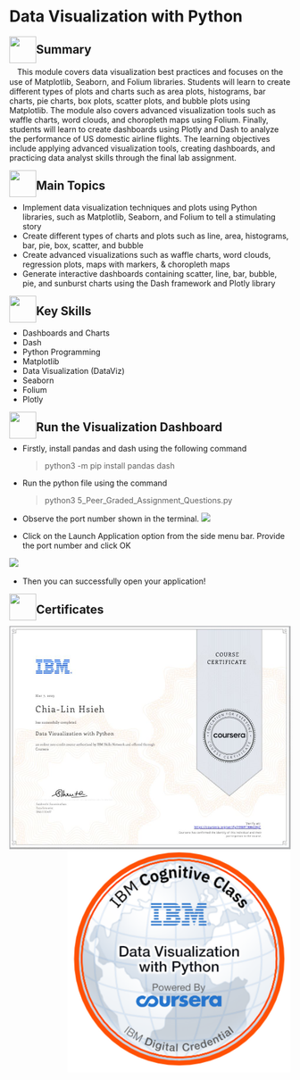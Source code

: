 # Data Visualization with Python


<a href="url"><img src="https://user-images.githubusercontent.com/93101704/223903588-fd196e4b-c840-495a-9207-b79ca5874349.png" align="left" height="48" width="48" ></a>
## Summary
 　This module covers data visualization best practices and focuses on the use of Matplotlib, Seaborn, and Folium libraries. Students will learn to create different types of plots and charts such as area plots, histograms, bar charts, pie charts, box plots, scatter plots, and bubble plots using Matplotlib. The module also covers advanced visualization tools such as waffle charts, word clouds, and choropleth maps using Folium. Finally, students will learn to create dashboards using Plotly and Dash to analyze the performance of US domestic airline flights. The learning objectives include applying advanced visualization tools, creating dashboards, and practicing data analyst skills through the final lab assignment.

<a href="url"><img src="https://user-images.githubusercontent.com/93101704/222638742-f320726e-c9e3-4d19-a293-73edda6c7932.png" align="left" height="48" width="48" ></a>
##  Main Topics 
  * Implement data visualization techniques and plots using Python libraries, such as Matplotlib, Seaborn, and Folium to tell a stimulating story
  * Create different types of charts and plots such as line, area, histograms, bar, pie, box, scatter, and bubble
  * Create advanced visualizations such as waffle charts, word clouds, regression plots, maps with markers, & choropleth maps
  * Generate interactive dashboards containing scatter, line, bar, bubble, pie, and sunburst charts using the Dash framework and Plotly library

 <a href="url"><img src="https://user-images.githubusercontent.com/93101704/222638910-af998087-8417-4102-be5b-6cf3c0945f51.png" align="left" height="48" width="48" ></a>
##  Key Skills 
  * Dashboards and Charts
  * Dash
  * Python Programming
  * Matplotlib
  * Data Visualization (DataViz)
  * Seaborn
  * Folium
  * Plotly


<a href="url"><img src="https://user-images.githubusercontent.com/93101704/224267405-09fe2377-551f-4ae0-87b7-d35339b77aaa.png" align="left" height="48" width="48" ></a>
## Run the Visualization Dashboard

 - Firstly, install pandas and dash using the following command
      > python3 -m pip install pandas dash
 - Run the python file using the command
      > python3 5_Peer_Graded_Assignment_Questions.py
- Observe the port number shown in the terminal.
![](https://cf-courses-data.s3.us.cloud-object-storage.appdomain.cloud/IBMDeveloperSkillsNetwork-DV0101EN-SkillsNetwork/labs/Module%205/images/port.png )

- Click on the Launch Application option from the side menu bar. Provide the port number and click OK

![](https://cf-courses-data.s3.us.cloud-object-storage.appdomain.cloud/IBMDeveloperSkillsNetwork-DV0101EN-SkillsNetwork/labs/Module%205/images/launch_application_new.PNG)

- Then you can successfully open your application!


<a href="url"><img src="https://user-images.githubusercontent.com/93101704/222639172-776dc817-d4a7-438b-bc7b-3b29c5d61f3a.png" align="left" height="48" width="48" ></a>   
 ##  Certificates 

  <a href="https://www.coursera.org/account/accomplishments/certificate/Y9WPTRH43XJZ"><img src="https://github.com/ChiaLinz/IBM_Data_Science_Professional_Certificate/blob/main/08.%20%20Data%20Visualization%20with%20Python/IBM%20Certificate%2008%20Data%20Visualization%20with%20Python.JPG" align="left" height="400" ></a>
  
   <a href="https://www.credly.com/badges/4a2291c2-a269-4eda-a408-551f8b9ed400/public_url"><img src="https://github.com/ChiaLinz/IBM_Data_Science_Professional_Certificate/blob/main/08.%20%20Data%20Visualization%20with%20Python/IBM%20Bedge%2008%20Data%20Visualization.png" align="right" height="400" ></a>   



   
   


